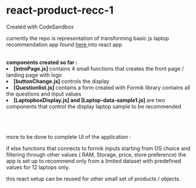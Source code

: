 # react-product-recc-1
Created with CodeSandbox

currently the repo is representation of transforming basic js laptop recommendation app found <a href="https://github.com/Sami0/12-laptops-recommendation-app-js"> 
  here </a> into react app 
  
  <br>
  <b> components created so far :</b>
 <li>  <b> [introPage.js] </b> contains 4 small functions that creates the front page / landing page with logo </li>
 <li>  <b>[buttonChange.js] </b>controls the display </li>
 <li> <b> [Questionlist.js] </b> contains a form created with Formik library contains all the questions and input values </li>
 <li> <b> [LaptopboxDisplay.js] and [Laptop-data-sample1.js] </b> are two components that control the display laptop sample to be recommended </li>
  <br><br><br>
 <p> more to be done to complete UI of the application :</p>
  if else functions that connects to formik inputs starting from OS choice and filtering through other values ( RAM, Storage, price, store preference) 
  the app is set up to recommend only from a limited dataset with predefined values for 12 laptops only. 
  
  this react setup can be reused for other small set of products / objects.
